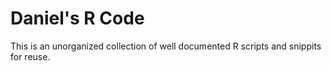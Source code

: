 # Daniel's R Code

This is an unorganized collection of well documented R scripts and snippits for reuse.
